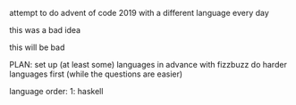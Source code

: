 attempt to do advent of code 2019 with a different language every day

this was a bad idea

this will be bad

PLAN:
  set up (at least some) languages in advance with fizzbuzz
  do harder languages first (while the questions are easier)

language order:
1: haskell
